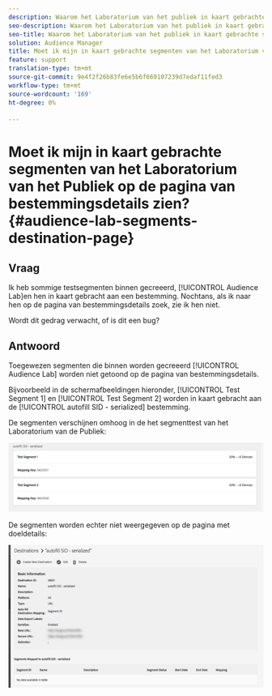 ```yaml
---
description: Waarom het Laboratorium van het publiek in kaart gebrachte segmenten niet op de pagina van bestemmingsdetails zullen verschijnen.
seo-description: Waarom het Laboratorium van het publiek in kaart gebrachte segmenten niet op de pagina van bestemmingsdetails zullen verschijnen.
seo-title: Waarom het Laboratorium van het publiek in kaart gebrachte segmenten niet op de pagina van bestemmingsdetails zullen verschijnen.
solution: Audience Manager
title: Moet ik mijn in kaart gebrachte segmenten van het Laboratorium van het Publiek op de pagina van bestemmingsdetails zien?
feature: support
translation-type: tm+mt
source-git-commit: 9e4f2f26b83fe6e5b6f669107239d7edaf11fed3
workflow-type: tm+mt
source-wordcount: '169'
ht-degree: 0%

---
```



# Moet ik mijn in kaart gebrachte segmenten van het Laboratorium van het Publiek op de pagina van bestemmingsdetails zien? {#audience-lab-segments-destination-page}

## Vraag

Ik heb sommige testsegmenten binnen gecreeerd, [!UICONTROL Audience Lab]en hen in kaart gebracht aan een bestemming. Nochtans, als ik naar hen op de pagina van bestemmingsdetails zoek, zie ik hen niet.

Wordt dit gedrag verwacht, of is dit een bug?

## Antwoord

Toegewezen segmenten die binnen worden gecreeerd [!UICONTROL Audience Lab] worden niet getoond op de pagina van bestemmingsdetails.

Bijvoorbeeld in de schermafbeeldingen hieronder, [!UICONTROL Test Segment 1] en [!UICONTROL Test Segment 2] worden in kaart gebracht aan de [!UICONTROL autofill SID - serialized] bestemming.

De segmenten verschijnen omhoog in de het segmenttest van het Laboratorium van de Publiek:

![Afbeelding van de Lab-segmentweergave van Audience](assets/should_i_see_my_aamlab01.png)

De segmenten worden echter niet weergegeven op de pagina met doeldetails:

![Afbeelding van de pagina met doeldetails](assets/should_i_see_my_aamlab02.png)
